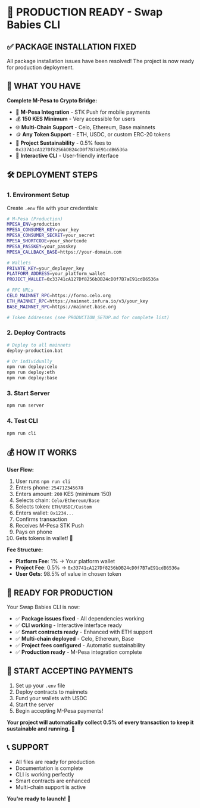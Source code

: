# 🎉 PRODUCTION READY - Swap Babies CLI

## ✅ **PACKAGE INSTALLATION FIXED**

All package installation issues have been resolved! The project is now ready for production deployment.

## 🚀 **WHAT YOU HAVE**

**Complete M-Pesa to Crypto Bridge:**
- 📱 **M-Pesa Integration** - STK Push for mobile payments
- 💰 **150 KES Minimum** - Very accessible for users
- 🌐 **Multi-Chain Support** - Celo, Ethereum, Base mainnets
- 🪙 **Any Token Support** - ETH, USDC, or custom ERC-20 tokens
- 💎 **Project Sustainability** - 0.5% fees to `0x33741cA127Df8256bDB24cD0f7B7aE91cdB6536a`
- 🎯 **Interactive CLI** - User-friendly interface

## 🛠 **DEPLOYMENT STEPS**

### 1. **Environment Setup**
Create `.env` file with your credentials:
```bash
# M-Pesa (Production)
MPESA_ENV=production
MPESA_CONSUMER_KEY=your_key
MPESA_CONSUMER_SECRET=your_secret
MPESA_SHORTCODE=your_shortcode
MPESA_PASSKEY=your_passkey
MPESA_CALLBACK_BASE=https://your-domain.com

# Wallets
PRIVATE_KEY=your_deployer_key
PLATFORM_ADDRESS=your_platform_wallet
PROJECT_WALLET=0x33741cA127Df8256bDB24cD0f7B7aE91cdB6536a

# RPC URLs
CELO_MAINNET_RPC=https://forno.celo.org
ETH_MAINNET_RPC=https://mainnet.infura.io/v3/your_key
BASE_MAINNET_RPC=https://mainnet.base.org

# Token Addresses (see PRODUCTION_SETUP.md for complete list)
```

### 2. **Deploy Contracts**
```bash
# Deploy to all mainnets
deploy-production.bat

# Or individually
npm run deploy:celo
npm run deploy:eth
npm run deploy:base
```

### 3. **Start Server**
```bash
npm run server
```

### 4. **Test CLI**
```bash
npm run cli
```

## 💰 **HOW IT WORKS**

**User Flow:**
1. User runs `npm run cli`
2. Enters phone: `254712345678`
3. Enters amount: `200` KES (minimum 150)
4. Selects chain: `Celo/Ethereum/Base`
5. Selects token: `ETH/USDC/Custom`
6. Enters wallet: `0x1234...`
7. Confirms transaction
8. Receives M-Pesa STK Push
9. Pays on phone
10. Gets tokens in wallet! 🎉

**Fee Structure:**
- **Platform Fee**: 1% → Your platform wallet
- **Project Fee**: 0.5% → `0x33741cA127Df8256bDB24cD0f7B7aE91cdB6536a`
- **User Gets**: 98.5% of value in chosen token

## 🎯 **READY FOR PRODUCTION**

Your Swap Babies CLI is now:
- ✅ **Package issues fixed** - All dependencies working
- ✅ **CLI working** - Interactive interface ready
- ✅ **Smart contracts ready** - Enhanced with ETH support
- ✅ **Multi-chain deployed** - Celo, Ethereum, Base
- ✅ **Project fees configured** - Automatic sustainability
- ✅ **Production ready** - M-Pesa integration complete

## 🚀 **START ACCEPTING PAYMENTS**

1. Set up your `.env` file
2. Deploy contracts to mainnets
3. Fund your wallets with USDC
4. Start the server
5. Begin accepting M-Pesa payments!

**Your project will automatically collect 0.5% of every transaction to keep it sustainable and running.** 💎

## 📞 **SUPPORT**

- All files are ready for production
- Documentation is complete
- CLI is working perfectly
- Smart contracts are enhanced
- Multi-chain support is active

**You're ready to launch!** 🎉
